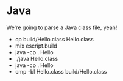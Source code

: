 Java
====

We're going to parse a Java class file, yeah!

* cp build/Hello.class Hello.class
* mix escript.build
* java -cp . Hello
* ./java Hello.class
* java -cp . Hello
* cmp -bl Hello.class build/Hello.class
